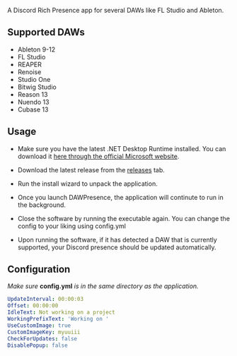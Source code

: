 A Discord Rich Presence app for several DAWs like FL Studio and Ableton.

## Supported DAWs

- Ableton 9-12
- FL Studio
- REAPER
- Renoise
- Studio One
- Bitwig Studio
- Reason 13
- Nuendo 13
- Cubase 13

## Usage

- Make sure you have the latest .NET Desktop Runtime installed. You can download it [here through the official Microsoft website](https://dotnet.microsoft.com/en-us/download/dotnet/thank-you/runtime-desktop-8.0.6-windows-x64-installer).

- Download the latest release from the [releases](https://github.com/Simoxus/DAWPresence/releases/) tab.
- Run the install wizard to unpack the application.
- Once you launch DAWPresence, the application will continute to run in the background.
- Close the software by running the executable again. You can change the config to your liking using config.yml
- Upon running the software, if it has detected a DAW that is currently supported, your Discord presence should be updated automatically.

## Configuration
*Make sure* **config.yml** *is in the same directory as the application.*

```yml
UpdateInterval: 00:00:03
Offset: 00:00:00
IdleText: Not working on a project
WorkingPrefixText: 'Working on '
UseCustomImage: true
CustomImageKey: myuuiii
CheckForUpdates: false
DisablePopup: false
```

